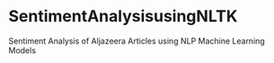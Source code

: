 # SentimentAnalysisusingNLTK
Sentiment Analysis of Aljazeera Articles using NLP Machine Learning Models 
